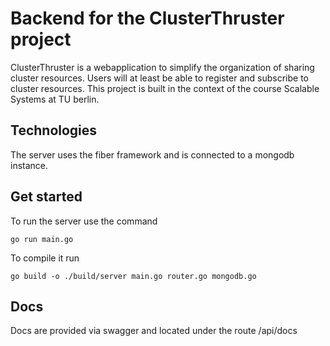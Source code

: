 # Backend for the ClusterThruster project

ClusterThruster is a webapplication to simplify the organization of sharing cluster resources.
Users will at least be able to register and subscribe to cluster resources.
This project is built in the context of the course Scalable Systems at TU berlin.

## Technologies

The server uses the fiber framework and is connected to a mongodb instance.

## Get started

To run the server use the command
```
go run main.go
```

To compile it  run
```
go build -o ./build/server main.go router.go mongodb.go
```

## Docs

Docs are provided via swagger and located under the route /api/docs 
